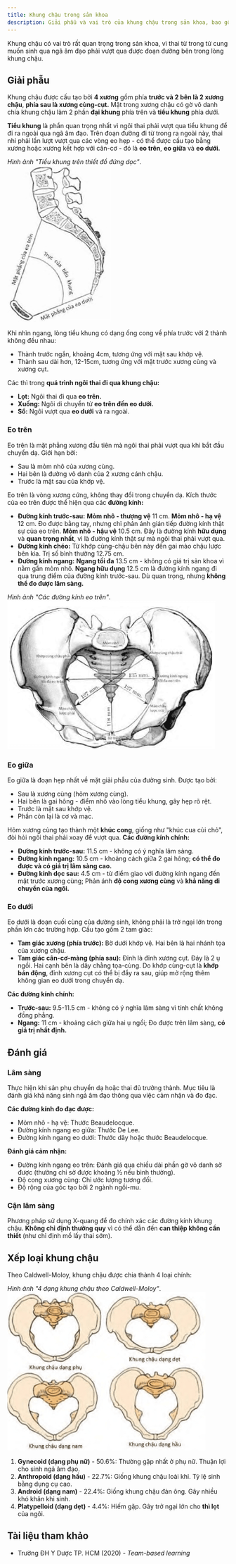 ```yaml
---
title: Khung chậu trong sản khoa
description: Giải phẫu và vai trò của khung chậu trong sản khoa, bao gồm cấu tạo, các eo khung chậu, đánh giá lâm sàng và các dạng khung chậu ảnh hưởng đến chuyển dạ.
---
```


Khung chậu có vai trò rất quan trọng trong sản khoa, vì thai từ trong tử cung muốn sinh qua ngã âm đạo phải vượt qua được đoạn đường bên trong lòng khung chậu.

## Giải phẫu

Khung chậu được cấu tạo bởi **4 xương** gồm phía **trước và 2 bên là 2 xương chậu**, **phía sau là xương cùng-cụt.** Mặt trong xương chậu có gờ vô danh chia khung chậu làm 2 phần **đại khung** phía trên và **tiểu khung** phía dưới.

**Tiểu khung** là phần quan trọng nhất vì ngôi thai phải vượt qua tiểu khung để đi ra ngoài qua ngã âm đạo. Trên đoạn đường đi từ trong ra ngoài này, thai nhi phải lần lượt vượt qua các vòng eo hẹp - có thể được cấu tạo bằng xương hoặc xương kết hợp với cân-cơ - đó là **eo trên**, **eo giữa** và **eo dưới.**

_Hình ảnh "Tiểu khung trên thiết đồ đứng dọc"_.
![Tiểu khung trên thiết đồ đứng dọc](./_images/khung-chau-trong-san-khoa/tieu-khung-tren-thiet-do-dung-doc.png)

Khi nhìn ngang, lòng tiểu khung có dạng ống cong về phía trước với 2 thành không đều nhau:

- Thành trước ngắn, khoảng 4cm, tương ứng với mặt sau khớp vệ.
- Thành sau dài hơn, 12-15cm, tương ứng với mặt trước xương cùng và xương cụt.

Các thì trong **quá trình ngôi thai đi qua khung chậu:**

- **Lọt:** Ngôi thai đi qua **eo trên.**
- **Xuống:** Ngôi di chuyển từ **eo trên đến eo dưới.**
- **Sổ:** Ngôi vượt qua **eo dưới** và ra ngoài.

### Eo trên

Eo trên là mặt phẳng xương đầu tiên mà ngôi thai phải vượt qua khi bắt đầu chuyển dạ. Giới hạn bởi:

- Sau là mỏm nhô của xương cùng.
- Hai bên là đường vô danh của 2 xương cánh chậu.
- Trước là mặt sau của khớp vệ.

Eo trên là vòng xương cứng, không thay đổi trong chuyển dạ. Kích thước của eo trên được thể hiện qua các **đường kính:**

- **Đường kính trước-sau:** **Mỏm nhô - thượng vệ** 11 cm. **Mỏm nhô - hạ vệ** 12 cm. Đo được bằng tay, nhưng chỉ phản ánh gián tiếp đường kính thật sự của eo trên. **Mỏm nhô - hậu vệ** 10.5 cm. Đây là đường kính **hữu dụng** và **quan trọng nhất**, vì là đường kính thật sự mà ngôi thai phải vượt qua.
- **Đường kính chéo:** Từ khớp cùng-chậu bên này đến gai mào chậu lược bên kia. Trị số bình thường 12.75 cm.
- **Đường kính ngang:** **Ngang tối đa** 13.5 cm - không có giá trị sản khoa vì nằm gần mỏm nhô. **Ngang hữu dụng** 12.5 cm là đường kính ngang đi qua trung điểm của đường kính trước-sau. Dù quan trọng, nhưng **không thể đo được lâm sàng.**

_Hình ảnh "Các đường kính eo trên"_.
![Các đường kính eo trên](./_images/khung-chau-trong-san-khoa/cac-duong-kinh-eo-tren.png)

### Eo giữa

Eo giữa là đoạn hẹp nhất về mặt giải phẫu của đường sinh. Được tạo bởi:

- Sau là xương cùng (hõm xương cùng).
- Hai bên là gai hông - điểm nhô vào lòng tiểu khung, gây hẹp rõ rệt.
- Trước là mặt sau khớp vệ.
- Phần còn lại là cơ và mạc.

Hõm xương cùng tạo thành một **khúc cong**, giống như "khúc cua cùi chỏ", đòi hỏi ngôi thai phải xoay để vượt qua. **Các đường kính chính:**

- **Đường kính trước-sau:** 11.5 cm - không có ý nghĩa lâm sàng.
- **Đường kính ngang:** 10.5 cm - khoảng cách giữa 2 gai hông; **có thể đo được và có giá trị lâm sàng cao.**
- **Đường kính dọc sau:** 4.5 cm - từ điểm giao với đường kính ngang đến mặt trước xương cùng; Phản ánh **độ cong xương cùng** và **khả năng di chuyển của ngôi.**

### Eo dưới

Eo dưới là đoạn cuối cùng của đường sinh, không phải là trở ngại lớn trong phần lớn các trường hợp. Cấu tạo gồm 2 tam giác:

- **Tam giác xương (phía trước):** Bờ dưới khớp vệ. Hai bên là hai nhánh tọa của xương chậu.
- **Tam giác cân-cơ-màng (phía sau):** Đỉnh là đỉnh xương cụt. Đáy là 2 ụ ngồi. Hai cạnh bên là dây chằng tọa-cùng. Do khớp cùng-cụt là **khớp bán động**, đỉnh xương cụt có thể bị đẩy ra sau, giúp mở rộng thêm không gian eo dưới trong chuyển dạ.

**Các đường kính chính:**

- **Trước-sau:** 9.5-11.5 cm - không có ý nghĩa lâm sàng vì tính chất không đồng phẳng.
- **Ngang:** 11 cm - khoảng cách giữa hai ụ ngồi; Đo được trên lâm sàng, **có giá trị nhất định.**

## Đánh giá

### Lâm sàng

Thực hiện khi sản phụ chuyển dạ hoặc thai đủ trưởng thành. Mục tiêu là đánh giá khả năng sinh ngả âm đạo thông qua việc cảm nhận và đo đạc.

**Các đường kính đo đạc được:**

- Mỏm nhô - hạ vệ: Thước Beaudelocque.
- Đường kính ngang eo giữa: Thước De Lee.
- Đường kính ngang eo dưới: Thước dây hoặc thước Beaudelocque.

**Đánh giá cảm nhận:**

- Đường kính ngang eo trên: Đánh giá qua chiều dài phần gờ vô danh sờ được (thường chỉ sờ được khoảng ½ nếu bình thường).
- Độ cong xương cùng: Chỉ ước lượng tương đối.
- Độ rộng của góc tạo bởi 2 ngành ngồi-mu.

### Cận lâm sàng

Phương pháp sử dụng X-quang để đo chính xác các đường kính khung chậu. **Không chỉ định thường quy** vì có thể dẫn đến **can thiệp không cần thiết** (như chỉ định mổ lấy thai sớm).

## Xếp loại khung chậu

Theo Caldwell-Moloy, khung chậu được chia thành 4 loại chính:

_Hình ảnh "4 dạng khung chậu theo Caldwell-Moloy"_.
![Các dạng khung chậu](./_images/khung-chau-trong-san-khoa/cac-dang-khung-chau-theo-caldwell-moloy.png)

1. **Gynecoid (dạng phụ nữ)** - 50.6%: Thường gặp nhất ở phụ nữ. Thuận lợi cho sinh ngả âm đạo.
2. **Anthropoid (dạng hầu)** - 22.7%: Giống khung chậu loài khỉ. Tỷ lệ sinh bằng dụng cụ cao.
3. **Android (dạng nam)** - 22.4%: Giống khung chậu đàn ông. Gây nhiều khó khăn khi sinh.
4. **Platypelloid (dạng dẹt)** - 4.4%: Hiếm gặp. Gây trở ngại lớn cho **thì lọt** của ngôi.

## Tài liệu tham khảo

- Trường ĐH Y Dược TP. HCM (2020) - _Team-based learning_
